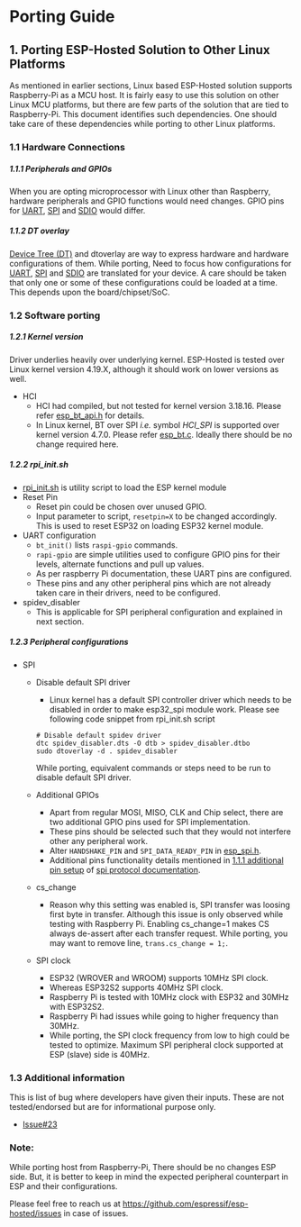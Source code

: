 # Porting Guide

## 1. Porting ESP-Hosted Solution to Other Linux Platforms
As mentioned in earlier sections, Linux based ESP-Hosted solution supports Raspberry-Pi as a MCU host. It is fairly easy to use this solution on other Linux MCU platforms, but there are few parts of the solution that are tied to Raspberry-Pi. This document identifies such dependencies. One should take care of these dependencies while porting to other Linux platforms.

### 1.1 Hardware Connections

##### 1.1.1 Peripherals and GPIOs

When you are opting microprocessor with Linux other than Raspberry, hardware peripherals and GPIO functions would need changes. GPIO pins for [UART](UART_setup.md#11-hardware-setup), [SPI](SPI_setup.md#11-hardware-setup) and [SDIO](SDIO_setup.md#11-hardware-setup) would differ. 

##### 1.1.2 DT overlay

[Device Tree (DT)](https://www.raspberrypi.org/documentation/configuration/device-tree.md) and dtoverlay are way to express hardware and hardware configurations of them. While porting, Need to focus how configurations for [UART](UART_setup.md#12-raspberry-pi-software-setup), [SPI](SPI_setup.md#12-raspberry-pi-software-setup) and [SDIO](SDIO_setup.md#12-raspberry-pi-software-setup) are translated for your device. A care should be taken that only one or some of these configurations could be loaded at a time. This depends upon the board/chipset/SoC.

### 1.2 Software porting

##### 1.2.1 Kernel version
Driver underlies heavily over underlying kernel. ESP-Hosted is tested over Linux kernel version 4.19.X, although it should work on lower versions as well.
* HCI
	* HCI had compiled, but not tested for kernel version 3.18.16. Please refer [esp_bt_api.h](../../host/linux/host_driver/esp32/esp_bt_api.h) for details.
	* In Linux kernel, BT over SPI *i.e.* symbol *HCI_SPI* is supported over kernel version 4.7.0. Please refer [esp_bt.c](../../host/linux/host_driver/esp32/esp_bt.c). Ideally there should be no change required here.


##### 1.2.2 rpi_init.sh
* [rpi_init.sh](../../host/linux/host_control/rpi_init.sh) is utility script to load the ESP kernel module
* Reset Pin
	* Reset pin could be chosen over unused GPIO.
	* Input parameter to script, `resetpin=X` to be changed accordingly. This is used to reset ESP32 on loading ESP32 kernel module.
* UART configuration
	* `bt_init()` lists `raspi-gpio` commands.
	* `rapi-gpio` are simple utilities used to configure GPIO pins for their levels, alternate functions and pull up values.
	* As per raspberry Pi documentation, these UART pins are configured.
	* These pins and any other peripheral pins which are not already taken care in their drivers, need to be configured.
* spidev_disabler
	* This is applicable for SPI peripheral configuration and explained in next section.

##### 1.2.3 Peripheral configurations

* SPI
	* Disable default SPI driver
		- Linux kernel has a default SPI controller driver which needs to be disabled in order to make esp32_spi module work. Please see following code snippet from rpi_init.sh script

		```
		# Disable default spidev driver                                                              
		dtc spidev_disabler.dts -O dtb > spidev_disabler.dtbo
		sudo dtoverlay -d . spidev_disabler
		```
		While porting, equivalent commands or steps need to be run to disable default SPI driver.
	* Additional GPIOs
		- Apart from regular MOSI, MISO, CLK and Chip select, there are two additional GPIO pins used for SPI implementation.
		- These pins should be selected such that they would not interfere other any peripheral work.
		- Alter `HANDSHAKE_PIN` and `SPI_DATA_READY_PIN` in [esp_spi.h](../../host/linux/host_driver/esp32/spi/esp_spi.h).
		- Additional pins functionality details mentioned in [1.1.1 additional pin setup](../spi_protocol.md#111-additional-pin-setup) of [spi protocol documentation](../spi_protocol.md).
	* cs_change
		- Reason why this setting was enabled is, SPI transfer was loosing first byte in transfer. Although this issue is only observed while testing with Raspberry Pi. Enabling cs_change=1 makes CS always de-assert after each transfer request. While porting, you may want to remove line, `trans.cs_change = 1;`.
	* SPI clock
		- ESP32 (WROVER and WROOM) supports 10MHz SPI clock.
		- Whereas ESP32S2 supports 40MHz SPI clock.
		- Raspberry Pi is tested with 10MHz clock with ESP32 and 30MHz with ESP32S2.
		- Raspberry Pi had issues while going to higher frequency than 30MHz.
		- While porting, the SPI clock frequency from low to high could be tested to optimize. Maximum SPI peripheral clock supported at ESP (slave) side is 40MHz.

### 1.3 Additional information
This is list of bug where developers have given their inputs. These are not tested/endorsed but are for informational purpose only.
- [Issue#23](https://github.com/espressif/esp-hosted/issues/23)

### Note:
While porting host from Raspberry-Pi, There should be no changes ESP side. But, it is better to keep in mind the expected peripheral counterpart in ESP and their configurations.

Please feel free to reach us at https://github.com/espressif/esp-hosted/issues in case of issues. 
